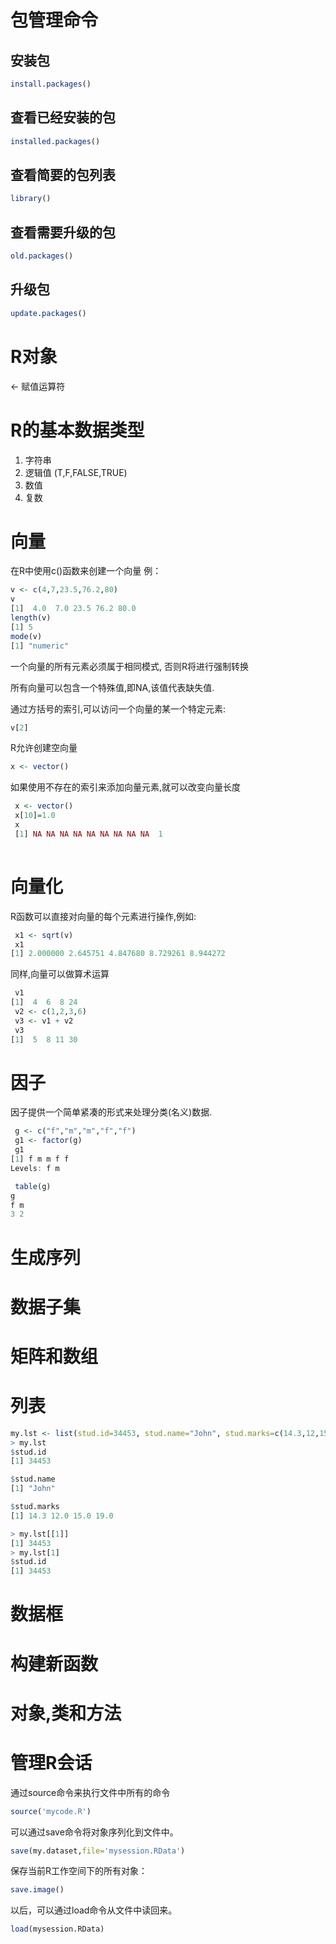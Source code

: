 # 包管理命令

## 安装包
```r
install.packages()
```

## 查看已经安装的包
```r
installed.packages()
```

## 查看简要的包列表
```r
library()
```

## 查看需要升级的包
```r
old.packages()
```

## 升级包
```r
update.packages()
```

# R对象
<- 赋值运算符
# R的基本数据类型
1. 字符串
2. 逻辑值 (T,F,FALSE,TRUE)
3. 数值
4. 复数

# 向量
在R中使用c()函数来创建一个向量
例：
```r
v <- c(4,7,23.5,76.2,80)
v
[1]  4.0  7.0 23.5 76.2 80.0
length(v)
[1] 5
mode(v)
[1] "numeric"
```

一个向量的所有元素必须属于相同模式, 否则R将进行强制转换

所有向量可以包含一个特殊值,即NA,该值代表缺失值.

通过方括号的索引,可以访问一个向量的某一个特定元素:
```r
v[2]
```

R允许创建空向量
```r
x <- vector()
```

如果使用不存在的索引来添加向量元素,就可以改变向量长度
```r
 x <- vector()
 x[10]=1.0
 x
 [1] NA NA NA NA NA NA NA NA NA  1
 
```

# 向量化

R函数可以直接对向量的每个元素进行操作,例如:
```r
 x1 <- sqrt(v)
 x1
[1] 2.000000 2.645751 4.847680 8.729261 8.944272
```

同样,向量可以做算术运算

```r
 v1
[1]  4  6  8 24
 v2 <- c(1,2,3,6)
 v3 <- v1 + v2
 v3
[1]  5  8 11 30
```

# 因子

因子提供一个简单紧凑的形式来处理分类(名义)数据.
```r
 g <- c("f","m","m","f","f")
 g1 <- factor(g)
 g1
[1] f m m f f
Levels: f m

 table(g)
g
f m 
3 2 
```

# 生成序列

# 数据子集

# 矩阵和数组

# 列表

```r
my.lst <- list(stud.id=34453, stud.name="John", stud.marks=c(14.3,12,15,19))
> my.lst
$stud.id
[1] 34453

$stud.name
[1] "John"

$stud.marks
[1] 14.3 12.0 15.0 19.0

> my.lst[[1]]
[1] 34453
> my.lst[1]
$stud.id
[1] 34453
```

# 数据框

# 构建新函数

# 对象,类和方法

# 管理R会话

通过source命令来执行文件中所有的命令
```r
source('mycode.R')
```


可以通过save命令将对象序列化到文件中。
```r
save(my.dataset,file='mysession.RData')
```
保存当前R工作空间下的所有对象：
```r
save.image()
```

以后，可以通过load命令从文件中读回来。
```r
load(mysession.RData)
```


